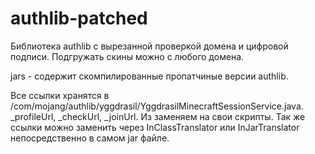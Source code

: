 # authlib-patched
Библиотека authlib с вырезанной проверкой домена и цифровой подписи.
Подгружать скины можно с любого домена.


jars - содержит скомпилированные пропатчиные версии authlib.

Все ссылки хранятся в /com/mojang/authlib/yggdrasil/YggdrasilMinecraftSessionService.java. _profileUrl, _checkUrl, _joinUrl. Из заменяем на свои скрипты.
Так же ссылки можно заменить через InClassTranslator или InJarTranslator непосредственно в самом jar файле.
